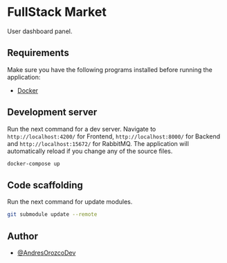 # FullStack Market

User dashboard panel.

## Requirements

Make sure you have the following programs installed before running the application:

- [Docker](https://www.docker.com/)

## Development server

Run the next command for a dev server. Navigate to `http://localhost:4200/` for Frontend, `http://localhost:8000/` for Backend and `http://localhost:15672/` for RabbitMQ. The application will automatically reload if you change any of the source files.

```bash
docker-compose up
```

## Code scaffolding

Run the next command for update modules.

```bash
git submodule update --remote
```

## Author

- [@AndresOrozcoDev](https://github.com/AndresOrozcoDev)
